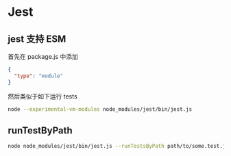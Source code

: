 # Jest

## jest 支持 ESM

首先在 package.js 中添加

```json
{
  "type": "module"
}
```

然后类似于如下运行 tests

```bash
node --experimental-vm-modules node_modules/jest/bin/jest.js
```

## runTestByPath

```bash
node node_modules/jest/bin/jest.js --runTestsByPath path/to/some.test.js
```
